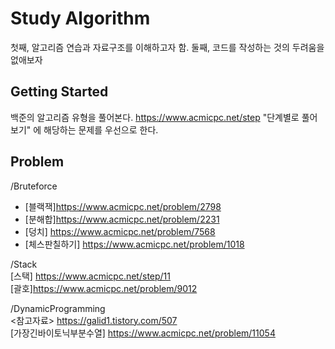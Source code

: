 # Study Algorithm

첫째, 알고리즘 연습과 자료구조를 이해하고자 함.
둘째, 코드를 작성하는 것의 두려움을 없애보자

## Getting Started

백준의 알고리즘 유형을 풀어본다.
https://www.acmicpc.net/step 
"단계별로 풀어보기" 에 해당하는 문제를 우선으로 한다.

## Problem

/Bruteforce <br>
- [블랙잭]https://www.acmicpc.net/problem/2798 <br>
- [분해합]https://www.acmicpc.net/problem/2231 <br>
- [덩치] https://www.acmicpc.net/problem/7568 <br>
- [체스판칠하기] https://www.acmicpc.net/problem/1018 <br>

/Stack <br>
[스택] https://www.acmicpc.net/step/11 <br>
[괄호]https://www.acmicpc.net/problem/9012 <br>

/DynamicProgramming <br>
<참고자료> https://galid1.tistory.com/507 <br>
[가장긴바이토닉부분수열] https://www.acmicpc.net/problem/11054 <br>
